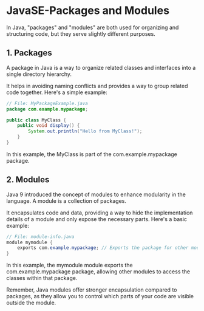 # JavaSE-Packages and Modules

In Java, "packages" and "modules" are both used for organizing and structuring code, but they serve slightly different purposes.

## 1. Packages

A package in Java is a way to organize related classes and interfaces into a single directory hierarchy. 

It helps in avoiding naming conflicts and provides a way to group related code together. Here's a simple example:

```java
// File: MyPackageExample.java
package com.example.mypackage;

public class MyClass {
    public void display() {
        System.out.println("Hello from MyClass!");
    }
}
```

In this example, the MyClass is part of the com.example.mypackage package.

## 2. Modules

Java 9 introduced the concept of modules to enhance modularity in the language. A module is a collection of packages. 

It encapsulates code and data, providing a way to hide the implementation details of a module and only expose the necessary parts. Here's a basic example:

```java
// File: module-info.java
module mymodule {
    exports com.example.mypackage; // Exports the package for other modules to use
}
```

In this example, the mymodule module exports the com.example.mypackage package, allowing other modules to access the classes within that package.

Remember, Java modules offer stronger encapsulation compared to packages, as they allow you to control which parts of your code are visible outside the module.
